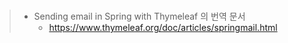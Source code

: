 # 

> * Sending email in Spring with Thymeleaf 의 번역 문서
>   * https://www.thymeleaf.org/doc/articles/springmail.html 